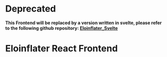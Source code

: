 # **Deprecated**

**This Frontend will be replaced by a version written in svelte, please refer to the following github repository: [Eloinflater_Svelte](https://github.com/SandroSpengler/Eloinflater_Svelte)**

# **Eloinflater React Frontend**
